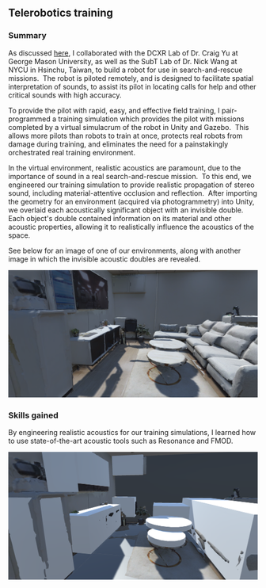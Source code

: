 <h2>Telerobotics training</h2>

### Summary

As discussed [here](https://WrenmcQueary.github.io/project_pages/teleoperated_rescue_robot), I collaborated with the DCXR Lab of Dr. Craig Yu at George Mason University, as well as the SubT Lab of Dr. Nick Wang at NYCU in Hsinchu, Taiwan, to build a robot for use in search-and-rescue missions.  The robot is piloted remotely, and is designed to facilitate spatial interpretation of sounds, to assist its pilot in locating calls for help and other critical sounds with high accuracy.

To provide the pilot with rapid, easy, and effective field training, I pair-programmed a training simulation which provides the pilot with missions completed by a virtual simulacrum of the robot in Unity and Gazebo.  This allows more pilots than robots to train at once, protects real robots from damage during training, and eliminates the need for a painstakingly orchestrated real training environment.

In the virtual environment, realistic acoustics are paramount, due to the importance of sound in a real search-and-rescue mission.  To this end, we engineered our training simulation to provide realistic propagation of stereo sound, including material-attentive occlusion and reflection.  After importing the geometry for an environment (acquired via photogrammetry) into Unity, we overlaid each acoustically significant object with an invisible double.  Each object's double contained information on its material and other acoustic properties, allowing it to realistically influence the acoustics of the space.

See below for an image of one of our environments, along with another image in which the invisible acoustic doubles are revealed.

![Medical center room no occluders](/images/projects/telerobotics_training/medical_center_room_no_occluders.png)

### Skills gained

By engineering realistic acoustics for our training simulations, I learned how to use state-of-the-art acoustic tools such as Resonance and FMOD.

![Medical center room with occluders](/images/projects/telerobotics_training/medical_center_room_with_occluders.png)
